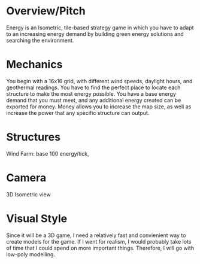 # Overview/Pitch
Energy is an Isometric, tile-based strategy game in which you have to adapt to an increasing energy demand by building green energy solutions and searching the environment.
# Mechanics
You begin with a 16x16 grid, with different wind speeds, daylight hours, and geothermal readings. You have to find the perfect place to locate each structure to make the most energy possible.
You have a base energy demand that you must meet, and any additional energy created can be exported for money.
Money allows you to increase the map size, as well as increase the power that any specific structure can output.
# Structures
Wind Farm: base 100 energy/tick, 
# Camera
3D Isometric view
# Visual Style
Since it will be a 3D game, I need a relatively fast and convienient way to create models for the game. If I went for realism, I would probably take lots of time that I could spend on more important things. Therefore, I will go with low-poly modelling. 